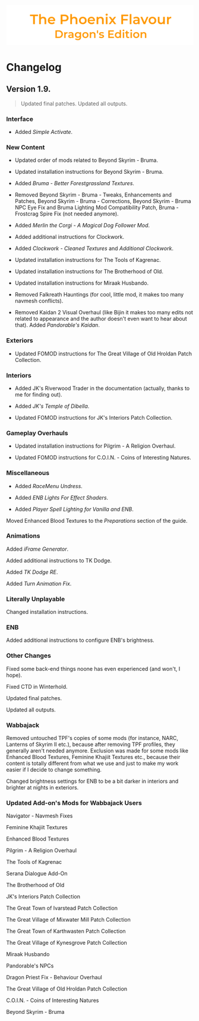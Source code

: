 ![image](images/Banner.png)

# Changelog

## Version 1.9.

> Updated final patches. Updated all outputs.

### Interface

* Added _Simple Activate_.

### New Content

* Updated order of mods related to Beyond Skyrim - Bruma.

* Updated installation instructions for Beyond Skyrim - Bruma.

* Added _Bruma - Better Forestgrassland Textures_.

* Removed Beyond Skyrim - Bruma - Tweaks, Enhancements and Patches, Beyond Skyrim - Bruma - Corrections, Beyond Skyrim - Bruma NPC Eye Fix and Bruma Lighting Mod Compatibility Patch, Bruma - Frostcrag Spire Fix (not needed anymore).

* Added _Merlin the Corgi - A Magical Dog Follower Mod_.

* Added additional instructions for Clockwork.

* Added _Clockwork - Cleaned Textures_ and _Additional Clockwork_.

* Updated installation instructions for The Tools of Kagrenac.

* Updated installation instructions for The Brotherhood of Old.

* Updated installation instructions for Miraak Husbando.

* Removed Falkreath Hauntings (for cool, little mod, it makes too many navmesh conflicts).

* Removed Kaidan 2 Visual Overhaul (like Bijin it makes too many edits not related to appearance and the author doesn't even want to hear about that). Added _Pandorable's Kaidan_.

### Exteriors

* Updated FOMOD instructions for The Great Village of Old Hroldan Patch Collection.

### Interiors

* Added JK's Riverwood Trader in the documentation (actually, thanks to me for finding out).

* Added _JK's Temple of Dibella_.

* Updated FOMOD instructions for JK's Interiors Patch Collection.

### Gameplay Overhauls

* Updated installation instructions for Pilgrim - A Religion Overhaul.

* Updated FOMOD instructions for C.O.I.N. - Coins of Interesting Natures.

### Miscellaneous

* Added _RaceMenu Undress_.

* Added _ENB Lights For Effect Shaders_.

* Added _Player Spell Lighting for Vanilla and ENB_.

Moved Enhanced Blood Textures to the _Preparations_ section of the guide.

### Animations

Added _iFrame Generator_.

Added additional instructions to TK Dodge.

Added _TK Dodge RE_.

Added _Turn Animation Fix_.

### Literally Unplayable

Changed installation instructions.

### ENB

Added additional instructions to configure ENB's brightness.

### Other Changes

Fixed some back-end things noone has even experienced (and won't, I hope).

Fixed CTD in Winterhold.

Updated final patches.

Updated all outputs.

### Wabbajack

Removed untouched TPF's copies of some mods (for instance, NARC, Lanterns of Skyrim II etc.), because after removing TPF profiles, they generally aren't needed anymore. Exclusion was made for some mods like Enhanced Blood Textures, Feminine Khajiit Textures etc., because their content is totally different from what we use and just to make my work easier if I decide to change something.

Changed brightness settings for ENB to be a bit darker in interiors and brighter at nights in exteriors.

### Updated Add-on's Mods for Wabbajack Users

Navigator - Navmesh Fixes

Feminine Khajiit Textures

Enhanced Blood Textures

Pilgrim - A Religion Overhaul

The Tools of Kagrenac

Serana Dialogue Add-On

The Brotherhood of Old

JK's Interiors Patch Collection

The Great Town of Ivarstead Patch Collection

The Great Village of Mixwater Mill Patch Collection

The Great Town of Karthwasten Patch Collection

The Great Village of Kynesgrove Patch Collection

Miraak Husbando

Pandorable's NPCs

Dragon Priest Fix - Behaviour Overhaul

The Great Village of Old Hroldan Patch Collection

C.O.I.N. - Coins of Interesting Natures

Beyond Skyrim - Bruma							
